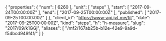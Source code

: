 {
  "properties": {
    "num": [
      6260
    ],
    "unit": [
      "steps"
    ],
    "start": [
      "2017-09-24T00:00:00Z"
    ],
    "end": [
      "2017-09-25T00:00:00Z"
    ],
    "published": [
      "2017-09-25T00:00:00Z"
    ]
  },
  "client_id": "https://www-api.jvt.me/fit",
  "date": "2017-09-25T00:00:00Z",
  "kind": "steps",
  "h": "h-measure",
  "slug": "2017/09/k1GGj",
  "aliases": [
    "/mf2/167ab25b-b12e-42e9-9a9d-f54bcd949f4f/"
  ]
}
